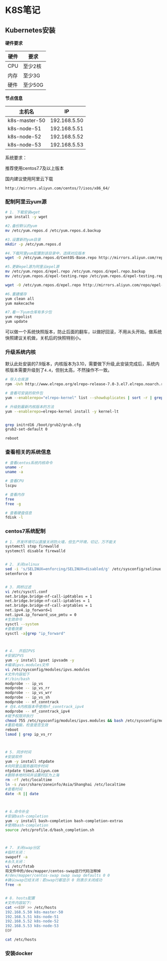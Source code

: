 # K8S笔记

## Kubernetes安装

**硬件要求**

| 硬件 | 要求    |
| ---- | ------- |
| CPU  | 至少2核 |
| 内存 | 至少3G  |
| 硬件 | 至少50G |

**节点信息**

| 主机名        | IP           |
| ------------- | ------------ |
| k8s-master-50 | 192.168.5.50 |
| k8s-node-51   | 192.168.5.51 |
| k8s-node-52   | 192.168.5.52 |
| k8s-node-53   | 192.168.5.53 |

系统要求：

推荐使用centos7.7及以上版本

国内建议使用阿里云下载

```http
http://mirrors.aliyun.com/centos/7/isos/x86_64/
```

### 配制阿里云yum源

```sh
# 1. 下载安装wget
yum install -y wget

#2.备份默认的yum
mv /etc/yum.repos.d /etc/yum.repos.d.backup

#3.设置新的yum目录
mkdir -p /etc/yum.repos.d

#4.下载阿里yum配置到该目录中，选择对应版本
wget -O /etc/yum.repos.d/CentOS-Base.repo http://mirrors.aliyun.com/repo/Centos-7.repo

#5.更新epel源为阿里云epel源
mv /etc/yum.repos.d/epel.repo /etc/yum.repos.d/epel.repo.backup
mv /etc/yum.repos.d/epel-testing.repo /etc/yum.repos.d/epel-testing.repo.backup

wget -O /etc/yum.repos.d/epel.repo http://mirrors.aliyun.com/repo/epel-7.repo

#6.重建缓存
yum clean all
yum makecache

#7.看一下yum仓库有多少包
yum repolist
yum update
```

可以做一个系统快照版本，防止后面的翻车，以做好回滚，不用从头开始。做系统快照建议关机做，关机后的快照特别小。

### 升级系统内核

默认此处安装的7.9版本，内核版本为3.10，需要做下升级,此安装完成后，系统内核版本需要升级到了`4.4`，但别太高，不然操作不一致。

```sh
# 导入仓库源
rpm -Uvh http://www.elrepo.org/elrepo-release-7.0-3.el7.elrepo.noarch.rpm

# 查看可安装的软件包
yum --enablerepo="elrepo-kernel" list --showduplicates | sort -r | grep kernel-lt.x86_64

# 升级到最新内核版本的方法
yum --enablerepo=elrepo-kernel install -y kernel-lt


grep initrd16 /boot/grub2/grub.cfg
grub2-set-default 0

reboot
```

### 查看相关的系统信息

```sh
# 查看centos系统内核命令
uname -r
uname -a

# 查看CPU
lscpu

# 查看内存
free 
free -g

# 查看硬盘信息
fdisk -l
```

### centos7系统配制

```sh
# 1. 开发环境可以直接关闭防火墙，但生产环境，切记，万不能关
systemctl stop firewalld
systemctl disable firewalld


# 2. 关闭selinux
sed -i 's/SELINUX=enforcing/SELINUX=disabled/g' /etc/sysconfig/selinux
setenforce 0


# 3. 网桥过滤
vi /etc/sysctl.conf
net.bridge.bridge-nf-call-ip6tables = 1
net.bridge.bridge-nf-call-iptables = 1
net.bridge.bridge-nf-call-arptables = 1
net.ipv4.ip_forward=1
net.ipv4.ip_forward_use_pmtu = 0
#生效命令
sysctl --system
#查看效果
sysctl -a|grep "ip_forward"



# 4.  开启IPVS
#安装IPVS
yum -y install ipset ipvsadm -y
#编译ipvs.modules文件
vi /etc/sysconfig/modules/ipvs.modules
#文件内容如下
#!/bin/bash
modprobe -- ip_vs
modprobe -- ip_vs_rr
modprobe -- ip_vs_wrr
modprobe -- ip_vs_sh
modprobe -- nf_conntrack
# 在4.4内核版本中使用nf_conntrack_ipv4
modprobe -- nf_conntrack_ipv4
#赋予权限并执行
chmod 755 /etc/sysconfig/modules/ipvs.modules && bash /etc/sysconfig/modules/ipvs.modules && lsmod | grep -e ip_vs -e nf_conntrack
#重启电脑，检查是否生效
reboot
lsmod | grep ip_vs_rr



# 5. 同步时间
#安装软件
yum -y install ntpdate
#向阿里云服务器同步时间
ntpdate time1.aliyun.com
#删除本地时间并设置时区为上海
rm -rf /etc/localtime
ln -s /usr/share/zoneinfo/Asia/Shanghai /etc/localtime
#查看时间
date -R || date



# 6.命令补全
#安装bash-completion
yum -y install bash-completion bash-completion-extras
#使用bash-completion
source /etc/profile.d/bash_completion.sh



# 7. 关闭swap分区
#临时关闭：
swapoff -a
#永久关闭：
vi /etc/fstab
将文件中的/dev/mapper/centos-swap这行代码注释掉
#/dev/mapper/centos-swap swap swap defaults 0 0
#确认swap已经关闭：若swap行都显示 0 则表示关闭成功
free -m


# 8. hosts配置
#文件内容如下:
cat <<EOF >> /etc/hosts
192.168.5.50 k8s-master-50
192.168.5.51 k8s-node-51
192.168.5.52 k8s-node-52
192.168.5.53 k8s-node-53
EOF

cat /etc/hosts
```

### 安装docker



